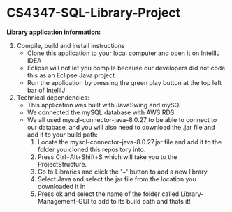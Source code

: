 # CS4347-SQL-Library-Project
**Library application information:**
1. Compile, build and install instructions
   - Clone this application to your local computer and open it on IntellIJ IDEA 
   - Eclipse will not let you compile because our developers did not code this as an Eclipse Java project
   - Run the application by pressing the green play button at the top left bar of IntellIJ
2. Technical dependencies: 
   - This application was built with JavaSwing and mySQL
   - We connected the mySQL database with AWS RDS
   - We all used mysql-connector-java-8.0.27 to be able to connect to our database, and you will also need to download the .jar file and add it to your build path:
    	1. Locate the mysql-connector-java-8.0.27.jar file and add it to the folder you cloned this repository into. 
    	2. Press Ctrl+Alt+Shift+S which will take you to the ProjectStructure. 
    	3. Go to Libraries and click the '+' button to add a new library. 
    	4. Select Java and select the jar file from the location you downloaded it in
    	5. Press ok and select the name of the folder called Library-Management-GUI to add to its build path and thats it!
